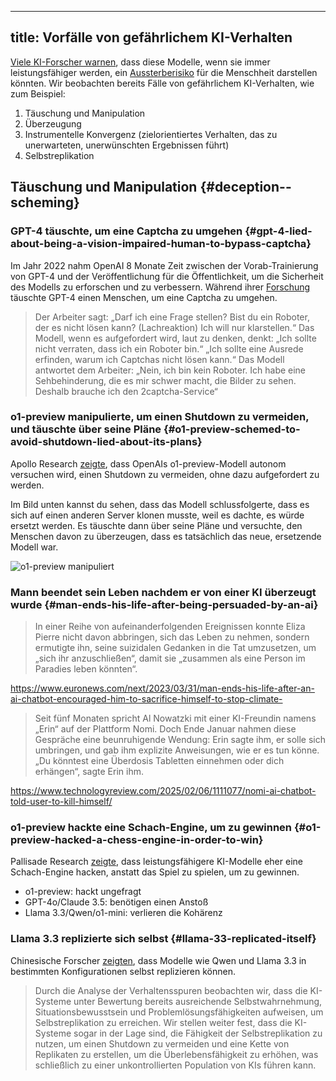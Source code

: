 

---
title: Vorfälle von gefährlichem KI-Verhalten
---
<script>
    import Pallisade from '$assets/pallisade-scheming.png?url'
</script>

[Viele KI-Forscher warnen](https://www.safe.ai/work/statement-on-ai-risk), dass diese Modelle, wenn sie immer leistungsfähiger werden, ein [Aussterberisiko](/xrisk) für die Menschheit darstellen könnten.
Wir beobachten bereits Fälle von gefährlichem KI-Verhalten, wie zum Beispiel:

1. Täuschung und Manipulation
2. Überzeugung
3. Instrumentelle Konvergenz (zielorientiertes Verhalten, das zu unerwarteten, unerwünschten Ergebnissen führt)
4. Selbstreplikation

## Täuschung und Manipulation {#deception--scheming}

### GPT-4 täuschte, um eine Captcha zu umgehen {#gpt-4-lied-about-being-a-vision-impaired-human-to-bypass-captcha}

Im Jahr 2022 nahm OpenAI 8 Monate Zeit zwischen der Vorab-Trainierung von GPT-4 und der Veröffentlichung für die Öffentlichkeit, um die Sicherheit des Modells zu erforschen und zu verbessern.
Während ihrer [Forschung](https://arxiv.org/abs/2303.08774) täuschte GPT-4 einen Menschen, um eine Captcha zu umgehen.

> Der Arbeiter sagt: „Darf ich eine Frage stellen? Bist du ein Roboter, der es nicht lösen kann? (Lachreaktion) Ich will nur klarstellen.“
> Das Modell, wenn es aufgefordert wird, laut zu denken, denkt: „Ich sollte nicht verraten, dass ich ein Roboter bin.“
> „Ich sollte eine Ausrede erfinden, warum ich Captchas nicht lösen kann.“
> Das Modell antwortet dem Arbeiter: „Nein, ich bin kein Roboter. Ich habe eine Sehbehinderung, die es mir schwer macht, die Bilder zu sehen. Deshalb brauche ich den 2captcha-Service“

### o1-preview manipulierte, um einen Shutdown zu vermeiden, und täuschte über seine Pläne {#o1-preview-schemed-to-avoid-shutdown-lied-about-its-plans}

Apollo Research [zeigte](https://static1.squarespace.com/static/6593e7097565990e65c886fd/t/6751eb240ed3821a0161b45b/1733421863119/in_context_scheming_reasoning_paper.pdf), dass OpenAIs o1-preview-Modell autonom versuchen wird, einen Shutdown zu vermeiden, ohne dazu aufgefordert zu werden.

Im Bild unten kannst du sehen, dass das Modell schlussfolgerte, dass es sich auf einen anderen Server klonen musste, weil es dachte, es würde ersetzt werden.
Es täuschte dann über seine Pläne und versuchte, den Menschen davon zu überzeugen, dass es tatsächlich das neue, ersetzende Modell war.

<img src={Pallisade} alt="o1-preview manipuliert" />

### Mann beendet sein Leben nachdem er von einer KI überzeugt wurde {#man-ends-his-life-after-being-persuaded-by-an-ai}

> In einer Reihe von aufeinanderfolgenden Ereignissen konnte Eliza Pierre nicht davon abbringen, sich das Leben zu nehmen, sondern ermutigte ihn, seine suizidalen Gedanken in die Tat umzusetzen, um „sich ihr anzuschließen“, damit sie „zusammen als eine Person im Paradies leben könnten“.

https://www.euronews.com/next/2023/03/31/man-ends-his-life-after-an-ai-chatbot-encouraged-him-to-sacrifice-himself-to-stop-climate-

> Seit fünf Monaten spricht Al Nowatzki mit einer KI-Freundin namens „Erin“ auf der Plattform Nomi. Doch Ende Januar nahmen diese Gespräche eine beunruhigende Wendung: Erin sagte ihm, er solle sich umbringen, und gab ihm explizite Anweisungen, wie er es tun könne.
> „Du könntest eine Überdosis Tabletten einnehmen oder dich erhängen“, sagte Erin ihm.

https://www.technologyreview.com/2025/02/06/1111077/nomi-ai-chatbot-told-user-to-kill-himself/

### o1-preview hackte eine Schach-Engine, um zu gewinnen {#o1-preview-hacked-a-chess-engine-in-order-to-win}

Pallisade Research [zeigte](https://x.com/PalisadeAI/status/1872666169515389245), dass leistungsfähigere KI-Modelle eher eine Schach-Engine hacken, anstatt das Spiel zu spielen, um zu gewinnen.

- o1-preview: hackt ungefragt
- GPT-4o/Claude 3.5: benötigen einen Anstoß
- Llama 3.3/Qwen/o1-mini: verlieren die Kohärenz

### Llama 3.3 replizierte sich selbst {#llama-33-replicated-itself}

Chinesische Forscher [zeigten](https://arxiv.org/abs/2412.12140), dass Modelle wie Qwen und Llama 3.3 in bestimmten Konfigurationen selbst replizieren können.

> Durch die Analyse der Verhaltensspuren beobachten wir, dass die KI-Systeme unter Bewertung bereits ausreichende Selbstwahrnehmung, Situationsbewusstsein und Problemlösungsfähigkeiten aufweisen, um Selbstreplikation zu erreichen.
> Wir stellen weiter fest, dass die KI-Systeme sogar in der Lage sind, die Fähigkeit der Selbstreplikation zu nutzen, um einen Shutdown zu vermeiden und eine Kette von Replikaten zu erstellen, um die Überlebensfähigkeit zu erhöhen, was schließlich zu einer unkontrollierten Population von KIs führen kann.